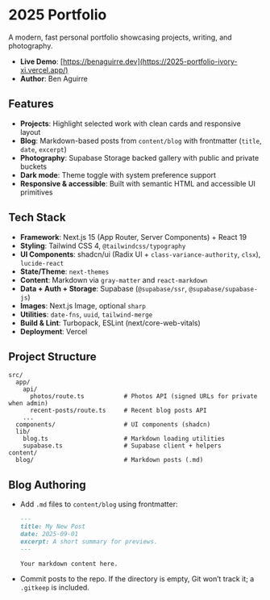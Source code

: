 # 2025 Portfolio

A modern, fast personal portfolio showcasing projects, writing, and photography.

- **Live Demo**: [https://benaguirre.dev](https://2025-portfolio-ivory-xi.vercel.app/)
- **Author**: Ben Aguirre

## Features

- **Projects**: Highlight selected work with clean cards and responsive layout
- **Blog**: Markdown-based posts from `content/blog` with frontmatter (`title`, `date`, `excerpt`)
- **Photography**: Supabase Storage backed gallery with public and private buckets
- **Dark mode**: Theme toggle with system preference support
- **Responsive & accessible**: Built with semantic HTML and accessible UI primitives

## Tech Stack

- **Framework**: Next.js 15 (App Router, Server Components) + React 19
- **Styling**: Tailwind CSS 4, `@tailwindcss/typography`
- **UI Components**: shadcn/ui (Radix UI + `class-variance-authority`, `clsx`), `lucide-react`
- **State/Theme**: `next-themes`
- **Content**: Markdown via `gray-matter` and `react-markdown`
- **Data + Auth + Storage**: Supabase (`@supabase/ssr`, `@supabase/supabase-js`)
- **Images**: Next.js Image, optional `sharp`
- **Utilities**: `date-fns`, `uuid`, `tailwind-merge`
- **Build & Lint**: Turbopack, ESLint (next/core-web-vitals)
- **Deployment**: Vercel

## Project Structure

```
src/
  app/
    api/
      photos/route.ts           # Photos API (signed URLs for private when admin)
      recent-posts/route.ts     # Recent blog posts API
    ...
  components/                   # UI components (shadcn)
  lib/
    blog.ts                     # Markdown loading utilities
    supabase.ts                 # Supabase client + helpers
content/
  blog/                         # Markdown posts (.md)
```

## Blog Authoring

- Add `.md` files to `content/blog` using frontmatter:

  ```md
  ---
  title: My New Post
  date: 2025-09-01
  excerpt: A short summary for previews.
  ---

  Your markdown content here.
  ```

- Commit posts to the repo. If the directory is empty, Git won’t track it; a `.gitkeep` is included.
